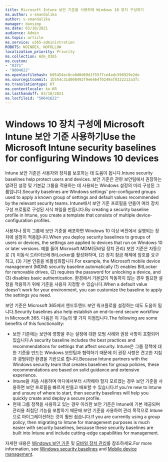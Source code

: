 ```yaml
---
title: Microsoft Intune 보안 기준을 사용하여 Windows 10 장치 구성하기
ms.author: v-smandalika
author: v-smandalika
manager: dansimp
ms.date: 03/10/2021
audience: Admin
ms.topic: article
ms.service: o365-administration
ROBOTS: NOINDEX, NOFOLLOW
localization_priority: Priority
ms.collection: Adm_O365
ms.custom:
- "8371"
- "9004622"
ms.openlocfilehash: b95454ec8ce8d0d69d1f55f7ce4adc596929e2de
ms.sourcegitcommit: 1b554c31d008492f9e6464f0249af0332212a3fc
ms.translationtype: HT
ms.contentlocale: ko-KR
ms.lasthandoff: 03/10/2021
ms.locfileid: "50641622"
---
```

# <a name="use-the-microsoft-intune-security-baselines-for-configuring-windows-10-devices"></a><span data-ttu-id="589ca-102">Windows 10 장치 구성에 Microsoft Intune 보안 기준 사용하기</span><span class="sxs-lookup"><span data-stu-id="589ca-102">Use the Microsoft Intune security baselines for configuring Windows 10 devices</span></span>

<span data-ttu-id="589ca-103">Intune 보안 기준은 사용자와 장치를 보호하는 데 도움이 됩니다.</span><span class="sxs-lookup"><span data-stu-id="589ca-103">Intune security baselines help protect users and devices.</span></span> <span data-ttu-id="589ca-104">보안 기준은 관련 보안팀에서 권장하는 알려진 설정 및 기본값 그룹을 적용하는 데 사용되는 Windows 설정의 미리 구성된 그룹입니다.</span><span class="sxs-lookup"><span data-stu-id="589ca-104">Security baselines are Windows settings' pre-configured groups used to apply a known group of settings and default values recommended by the relevant security teams.</span></span> <span data-ttu-id="589ca-105">Intune에서 보안 기준 프로필을 만들어 여러 장치 구성 프로필로 구성된 서식 파일을 만듭니다.</span><span class="sxs-lookup"><span data-stu-id="589ca-105">By creating a security baseline profile in Intune, you create a template that consists of multiple device-configuration profiles.</span></span>

<span data-ttu-id="589ca-106">사용자나 장치 그룹에 보안 기준을 배포하면 Windows 10 이상 버전에서 실행되는 장치에 설정이 적용됩니다.</span><span class="sxs-lookup"><span data-stu-id="589ca-106">When you deploy security baselines to groups of users or devices, the settings are applied to devices that run on Windows 10 or later versions.</span></span> <span data-ttu-id="589ca-107">예를 들어 Microsoft MDM(모바일 장치 관리) 보안 기준은 자동으로 (1) 이동식 드라이브에 BitLocker를 활성화하며, (2) 장치 잠금 해제에 암호를 요구하고, (3) 기본 인증을 비활성화합니다.</span><span class="sxs-lookup"><span data-stu-id="589ca-107">For example, the Microsoft mobile device management (MDM) security baseline automatically (1) enables BitLocker for removable drives, (2) requires the password for unlocking a device, and (3) disables basic authentication.</span></span> <span data-ttu-id="589ca-108">환경에서 기본값이 작동하지 않는 경우 필요한 설정을 적용하기 위해 기준을 사용자 지정할 수 있습니다.</span><span class="sxs-lookup"><span data-stu-id="589ca-108">When a default value doesn't work for your environment, you can customize the baseline to apply the settings you need.</span></span>

<span data-ttu-id="589ca-109">보안 기준은 Microsoft 365에서 엔드투엔드 보안 워크플로를 설정하는 데도 도움이 됩니다.</span><span class="sxs-lookup"><span data-stu-id="589ca-109">Security baselines also help establish an end-to-end secure workflow in Microsoft 365.</span></span> <span data-ttu-id="589ca-110">다음은 이 기능의 몇 가지 이점입니다.</span><span class="sxs-lookup"><span data-stu-id="589ca-110">The following are some benefits of this functionality:</span></span>
- <span data-ttu-id="589ca-111">보안 기준에는 보안에 영향을 주는 설정에 대한 모범 사례와 권장 사항이 포함되어 있습니다.</span><span class="sxs-lookup"><span data-stu-id="589ca-111">A security baseline includes the best practices and recommendations for settings that affect security.</span></span> <span data-ttu-id="589ca-112">Intune은 그룹 정책에 대한 기준을 만드는 Windows 보안팀과 협력하기 때문에 이 권장 사항은 견고한 지침과 광범위한 환경을 기반으로 합니다.</span><span class="sxs-lookup"><span data-stu-id="589ca-112">Because Intune partners with the Windows security team that creates baselines for group policies, these recommendations are based on solid guidance and extensive experience.</span></span>
- <span data-ttu-id="589ca-113">Intune을 처음 사용하며 어디에서부터 시작해야 할지 모르겠는 경우 보안 기준을 사용하면 보안 프로필을 빠르게 만들고 배포할 수 있습니다.</span><span class="sxs-lookup"><span data-stu-id="589ca-113">If you're new to Intune and unsure of where to start, then security baselines will help you quickly create and deploy a secure profile.</span></span>
- <span data-ttu-id="589ca-114">현재 그룹 정책을 사용하고 있는 경우 이러한 보안 기준은 Intune에 기본 제공되며 관리용 최첨단 기능을 포함하기 때문에 보안 기준을 사용하여 관리 목적으로 Intune으로 마이그레이션하는 것이 훨씬 쉽습니다.</span><span class="sxs-lookup"><span data-stu-id="589ca-114">If you are currently using a group policy, then migrating to Intune for management purposes is much easier with security baselines, because these security baselines are built into Intune and include cutting-edge capabilities for management.</span></span>

<span data-ttu-id="589ca-115">자세한 내용은 [Windows 보안 기준](https://docs.microsoft.com/windows/security/threat-protection/windows-security-baselines) 및 [모바일 장치 관리](https://docs.microsoft.com/windows/client-management/mdm/)를 참조하세요.</span><span class="sxs-lookup"><span data-stu-id="589ca-115">For more information, see [Windows security baselines](https://docs.microsoft.com/windows/security/threat-protection/windows-security-baselines) and [Mobile device management](https://docs.microsoft.com/windows/client-management/mdm/).</span></span>